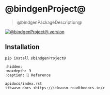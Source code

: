 @bindgenProject@
=======

> @bindgenPackageDescription@

[![@bindgenProject@ version](https://badge.fury.io/py/@bindgenPyPackage@.svg)](https://pypi.org/project/@bindgenPyPackage@/)

## Installation

```shell
pip install @bindgenProject@
```

```{toctree}
:hidden:
:maxdepth: 3
:caption: 📖 Reference

apidocs/index.rst
itkwasm docs <https://itkwasm.readthedocs.io/>
```